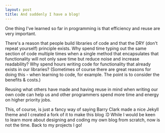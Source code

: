 ```yaml
---
layout: post
title: And suddenly I have a blog!
---
```


One thing I've learned so far in programming is that efficiency and reuse are very important. 

There's a reason that people build libraries of code and that the DRY (don't repeat yourself) principle exists. Why spend time typing out the same section of code multiple times when a single method that encapsulates that functionality will not only save time but reduce noise and increase readability? Why spend hours writing code for functionality that already exists in our libraries? (Sometimes of course there are great reasons for doing this - when learning to code, for example. The point is to consider the benefits & costs.)

Reusing what others have made and having reuse in mind when writing our own code can help us and other programmers spend more time and energy on higher priority jobs.

This, of course, is just a fancy way of saying Barry Clark made a nice Jekyll theme and I created a fork of it to make this blog :D While I would be keen to learn more about designing and coding my own blog from scratch, now is not the time. Back to my projects I go!

